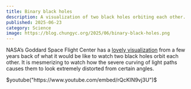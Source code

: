 ```yaml
---
title: Binary black holes
description: A visualization of two black holes orbiting each other.
published: 2025-06-23
category: Science
image: https://blog.chungyc.org/2025/06/binary-black-holes.png
---
```


NASA’s Goddard Space Flight Center has a [lovely visualization] from a few years back of what it would be like to watch two black holes orbit each other.  It is mesmerizing to watch how the severe curving of light paths causes them to look extremely distorted from certain angles.

$youtube("https://www.youtube.com/embed/rQcKIN9vj3U")$

[lovely visualization]: https://www.nasa.gov/universe/new-nasa-visualization-probes-the-light-bending-dance-of-binary-black-holes/
